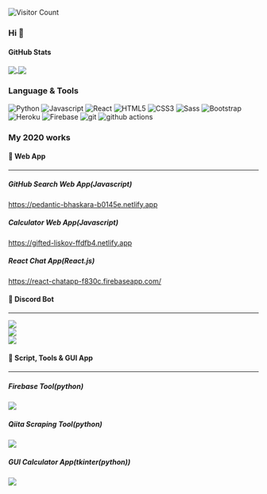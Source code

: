 ![Visitor Count](https://komarev.com/ghpvc/?username=broccolingual&style=flat-square&color=orange)

### Hi 👋

#### GitHub Stats

<a href="https://github.com/broccolingual/Broccolingual">
  <img align="center" src="https://github-readme-stats.vercel.app/api?username=broccolingual&show_icons=true&theme=default alt="Broccolingual's GitHub Stats"/>
</a>

<a href="https://github.com/broccolingual/Broccolingual">
  <img align="center" src="https://github-readme-stats.vercel.app/api/top-langs/?username=broccolingual&hide=powershell, XSLT&theme=default" />
</a>

### Language & Tools
<p>
  <img alt="Python" src="https://img.shields.io/badge/-Python-3776AB.svg?logo=python&style=flat-square&logoColor=white">
  <img alt="Javascript" src="https://img.shields.io/badge/Javascript-F7DF1E.svg?logo=javascript&style=flat-square&logoColor=black">
  <img alt="React" src="https://img.shields.io/badge/-React-61DAFB?style=flat-square&logo=react&logoColor=white" />
  <img alt="HTML5" src="https://img.shields.io/badge/-HTML5-E34F26.svg?logo=html5&style=flat-square&logoColor=white">
  <img alt="CSS3" src="https://img.shields.io/badge/-CSS3-1572B6.svg?logo=css3&style=flat-square&logoColor=white">
  <img alt="Sass" src="https://img.shields.io/badge/-Sass-CC6699?style=flat-square&logo=sass&logoColor=white" />
  <img alt="Bootstrap" src="https://img.shields.io/badge/-Bootstrap-563D7C?style=flat-square&logo=bootstrap&logoColor=white" />
  <img alt="Heroku" src="https://img.shields.io/badge/-Heroku-430098?style=flat-square&logo=heroku&logoColor=white" />
  <img alt="Firebase" src="https://img.shields.io/badge/-Firebase-FFCA28?style=flat-square&logo=firebase&logoColor=black" />
  <img alt="git" src="https://img.shields.io/badge/-Git-F05032?style=flat-square&logo=git&logoColor=white" />
  <img alt="github actions" src="https://img.shields.io/badge/-Github_Actions-2088FF?style=flat-square&logo=github-actions&logoColor=white" />
</p>

### My 2020 works

#### 📌 Web App
---
##### GitHub Search Web App(Javascript)
https://pedantic-bhaskara-b0145e.netlify.app

##### Calculator Web App(Javascript)
https://gifted-liskov-ffdfb4.netlify.app

##### React Chat App(React.js)
https://react-chatapp-f830c.firebaseapp.com/

#### 📌 Discord Bot
---
<a href="https://github.com/broccolingual/quiz-project-discordbot">
  <img align="center" src="https://github-readme-stats.vercel.app/api/pin/?username=broccolingual&repo=quiz-project-discordbot" />
</a>
<br>
<a href="https://github.com/broccolingual/discord-voice-controller">
  <img align="center" src="https://github-readme-stats.vercel.app/api/pin/?username=broccolingual&repo=discord-voice-controller" />
</a>
<br>
<a href="https://github.com/broccolingual/numeron-bot-public">
  <img align="center" src="https://github-readme-stats.vercel.app/api/pin/?username=broccolingual&repo=numeron-bot-public" />
</a>

#### 📌 Script, Tools & GUI App
---
##### Firebase Tool(python)
<a href="https://github.com/broccolingual/firebase">
  <img align="center" src="https://github-readme-stats.vercel.app/api/pin/?username=broccolingual&repo=firebase" />
</a>

##### Qiita Scraping Tool(python)
<a href="https://github.com/broccolingual/Qiita-Search-Lib">
  <img align="center" src="https://github-readme-stats.vercel.app/api/pin/?username=broccolingual&repo=Qiita-Search-Lib" />
</a>

##### GUI Calculator App(tkinter(python))
<a href="https://github.com/broccolingual/tkinter-calculator">
  <img align="center" src="https://github-readme-stats.vercel.app/api/pin/?username=broccolingual&repo=tkinter-calculator" />
</a>
